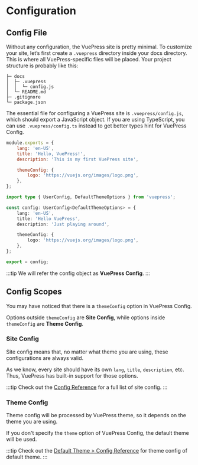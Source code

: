 # Configuration

## Config File

Without any configuration, the VuePress site is pretty minimal. To customize your site, let’s first create a `.vuepress` directory inside your docs directory. This is where all VuePress-specific files will be placed. Your project structure is probably like this:

```
├─ docs
│  ├─ .vuepress
│  │  └─ config.js
│  └─ README.md
├─ .gitignore
└─ package.json
```

The essential file for configuring a VuePress site is `.vuepress/config.js`, which should export a JavaScript object. If you are using TypeScript, you can use `.vuepress/config.ts` instead to get better types hint for VuePress Config.

<CodeGroup>
  <CodeGroupItem title="JS" active>

```js
module.exports = {
    lang: 'en-US',
    title: 'Hello, VuePress!',
    description: 'This is my first VuePress site',

    themeConfig: {
        logo: 'https://vuejs.org/images/logo.png',
    },
};
```

  </CodeGroupItem>

  <CodeGroupItem title="TS">

```ts
import type { UserConfig, DefaultThemeOptions } from 'vuepress';

const config: UserConfig<DefaultThemeOptions> = {
    lang: 'en-US',
    title: 'Hello VuePress',
    description: 'Just playing around',

    themeConfig: {
        logo: 'https://vuejs.org/images/logo.png',
    },
};

export = config;
```

  </CodeGroupItem>
</CodeGroup>

:::tip
We will refer the config object as **VuePress Config**.
:::

## Config Scopes

You may have noticed that there is a `themeConfig` option in VuePress Config.

Options outside `themeConfig` are **Site Config**, while options inside `themeConfig` are **Theme Config**.

### Site Config

Site config means that, no matter what theme you are using, these configurations are always valid.

As we know, every site should have its own `lang`, `title`, `description`, etc. Thus, VuePress has built-in support for those options.

:::tip
Check out the [Config Reference](../reference/config.md) for a full list of site config.
:::

### Theme Config

Theme config will be processed by VuePress theme, so it depends on the theme you are using.

If you don't specify the `theme` option of VuePress Config, the default theme will be used.

:::tip
Check out the [Default Theme > Config Reference](../reference/default-theme/config.md) for theme config of default theme.
:::
